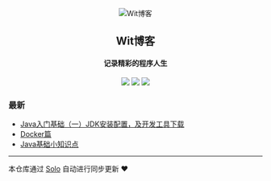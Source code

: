 <p align="center"><img alt="Wit博客" src="https://static.b3log.org/images/brand/solo-32.png"></p><h2 align="center">
Wit博客
</h2>

<h4 align="center">记录精彩的程序人生</h4>
<p align="center"><a title="Wit博客" target="_blank" href="https://github.com/Wit13/solo-blog"><img src="https://img.shields.io/github/last-commit/Wit13/solo-blog.svg?style=flat-square"></a>
<a title="GitHub repo size in bytes" target="_blank" href="https://github/Wit13/solo-blog"><img src="https://img.shields.io/github/repo-size/Wit13/solo-blog.svg?style=flat-square"></a>
<a title="Solo Version" target="_blank" href="https://github.com/b3log/solo/releases"><img src="https://img.shields.io/badge/solo-3.5.0-f1e05a.svg?style=flat-square"></a>
</p>

### 最新

* [Java入门基础（一）JDK安装配置，及开发工具下载](http://witbolg.com/solo/javanote_01)
* [Docker篇](http://witbolg.com/solo/docker)
* [Java基础小知识点](http://witbolg.com/solo/interview-list)



---

本仓库通过 [Solo](https://github.com/b3log/solo) 自动进行同步更新 ❤️ 